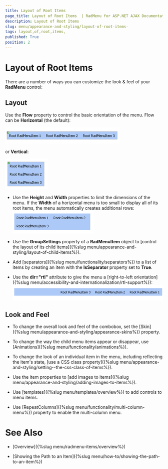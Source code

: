 ```yaml
---
title: Layout of Root Items 
page_title: Layout of Root Items  | RadMenu for ASP.NET AJAX Documentation
description: Layout of Root Items 
slug: menu/appearance-and-styling/layout-of-root-items-
tags: layout,of,root,items,
published: True
position: 2
---
```


# Layout of Root Items 



There are a number of ways you can customize the look & feel of your **RadMenu** control:

## Layout

Use the **Flow** property to control the basic orientation of the menu. Flow can be **Horizontal** (the default):

![RadMenu Horizontal Flow](images/menu_horizontalflow.png)

or **Vertical**:

![RadMenu Vertical Flow](images/menu_verticalflow.png)

* Use the **Height** and **Width** properties to limit the dimensions of the menu. If the **Width** of a horizontal menu is too small to display all of its root items, the menu automatically creates additional rows:![RadMenu Extra Rows](images/menu_extrarows.png)

* Use the **GroupSettings** property of a **RadMenuItem** object to [control the layout of its child items]({%slug menu/appearance-and-styling/layout-of-child-items%}).

* Add [separators]({%slug menu/functionality/separators%}) to a list of items by creating an item with the **IsSeparator** property set to **True**.

* Use the **dir="rtl"** attribute to give the menu a [right-to-left orientation]({%slug menu/accessibility-and-internationalization/rtl-support%}):![RadMenu RTL](images/menu_rtl.png)

## Look and Feel

* To change the overall look and feel of the combobox, set the [Skin]({%slug menu/appearance-and-styling/appearance-skins%}) property.

* To change the way the child menu items appear or disappear, use [Animations]({%slug menu/functionality/animations%}).

* To change the look of an individual item in the menu, including reflecting the item's state, [use a CSS class property]({%slug menu/appearance-and-styling/setting--the-css-class-of-items%}).

* Use the item properties to [add images to items]({%slug menu/appearance-and-styling/adding-images-to-items%}).

* Use [templates]({%slug menu/templates/overview%}) to add controls to menu items.

* Use [RepeatColumns]({%slug menu/functionality/multi-column-menu%}) property to enable the multi-column menu.

# See Also

 * [Overview]({%slug menu/radmenu-items/overview%})

 * [Showing the Path to an Item]({%slug menu/how-to/showing-the-path-to-an-item%})
